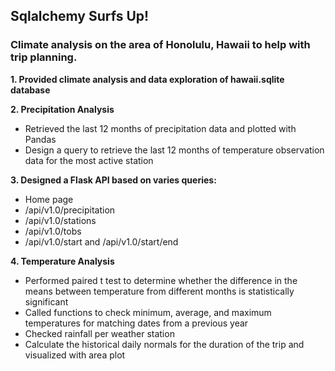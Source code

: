 ## Sqlalchemy Surfs Up!

### Climate analysis on the area of Honolulu, Hawaii to help with trip planning.

**1. Provided climate analysis and data exploration of hawaii.sqlite database**

**2. Precipitation Analysis**
- Retrieved the last 12 months of precipitation data and plotted with Pandas
- Design a query to retrieve the last 12 months of temperature observation data for the most active station

**3. Designed a Flask API based on varies queries:**
- Home page
- /api/v1.0/precipitation
- /api/v1.0/stations
- /api/v1.0/tobs
- /api/v1.0/start and /api/v1.0/start/end

**4. Temperature Analysis**
- Performed paired t test to determine whether the difference in the means between temperature from different months is statistically significant
- Called functions to check minimum, average, and maximum temperatures for matching dates from a previous year
- Checked rainfall per weather station 
- Calculate the historical daily normals for the duration of the trip and visualized with area plot

